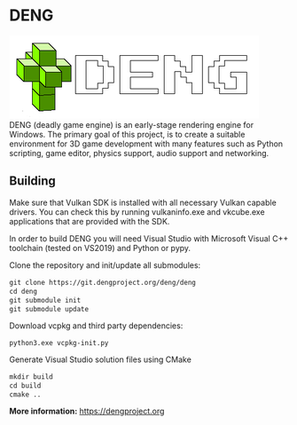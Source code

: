 # DENG

![logo](logo/logo_full.png)  
DENG (deadly game engine) is an early-stage rendering engine for Windows. The primary goal of this project, is to create a 
suitable environment for 3D game development with many features such as Python scripting, game editor, physics support, 
audio support and networking. 

## Building

Make sure that Vulkan SDK is installed with all necessary Vulkan capable drivers. You can check this by running vulkaninfo.exe and 
vkcube.exe applications that are provided with the SDK.

In order to build DENG you will need Visual Studio with Microsoft Visual C++ toolchain (tested on VS2019) and Python or pypy.  

Clone the repository and init/update all submodules:
```
git clone https://git.dengproject.org/deng/deng
cd deng
git submodule init
git submodule update
```

Download vcpkg and third party dependencies:  
```
python3.exe vcpkg-init.py
```

Generate Visual Studio solution files using CMake
```
mkdir build
cd build
cmake ..
```

**More information:** https://dengproject.org